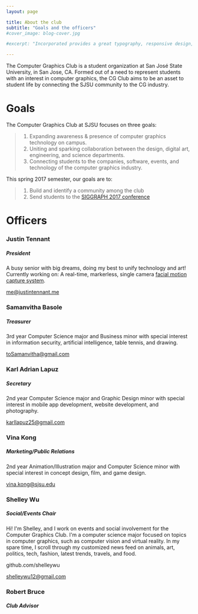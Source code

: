 ```yaml
---
layout: page

title: About the club
subtitle: "Goals and the officers"
#cover_image: blog-cover.jpg

#excerpt: "Incorporated provides a great typography, responsive design, author details, semantic markup and more."

---
```


The Computer Graphics Club is a student organization at San José State University, in San Jose, CA. Formed out of a need to represent students with an interest in computer graphics, the CG Club aims to be an asset to student life by connecting the SJSU community to the CG industry.

# Goals
The Computer Graphics Club at SJSU focuses on three goals:

> 1. Expanding awareness & presence of computer graphics technology on campus.
> 2. Uniting and sparking collaboration between the design, digital art, engineering, and science departments.
> 3. Connecting students to the companies, software, events, and technology of the computer graphics industry.

This spring 2017 semester, our goals are to:

> 1. Build and identify a community among the club
> 2. Send students to the [SIGGRAPH 2017 conference](http://s2017.siggraph.org/)

# Officers

### Justin Tennant
##### President

A busy senior with big dreams, doing my best to unify technology and art!
Currently working on: A real-time, markerless, single camera [facial motion capture system](https://github.com/octop1/stringless).

me@justintennant.me

### Samanvitha Basole
##### Treasurer

3rd year Computer Science major and Business minor with special interest in information security, artificial intelligence, table tennis, and drawing.

toSamanvitha@gmail.com

### Karl Adrian Lapuz
##### Secretary

2nd year Computer Science major and Graphic Design minor with special interest in mobile app development, website development, and photography.

karllapuz25@gmail.com

### Vina Kong
##### Marketing/Public Relations

2nd year Animation/Illustration major and Computer Science minor with special interest in concept design, film, and game design.

vina.kong@sjsu.edu

### Shelley Wu
##### Social/Events Chair

Hi! I'm Shelley, and I work on events and social involvement for the Computer Graphics Club. I'm a computer science major focused on topics in computer graphics, such as computer vision and virtual reality. In my spare time, I scroll through my customized news feed on animals, art, politics, tech, fashion, latest trends, travels, and food.

github.com/shelleywu

shelleywu12@gmail.com

### Robert Bruce
##### Club Advisor
